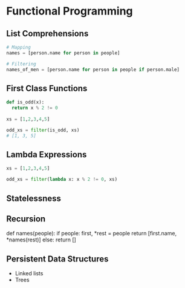 # Functional Programming

## List Comprehensions

```python
# Mapping
names = [person.name for person in people]

# Filtering
names_of_men = [person.name for person in people if person.male]
```

## First Class Functions

```python
def is_odd(x):
  return x % 2 != 0
  
xs = [1,2,3,4,5]

odd_xs = filter(is_odd, xs)
# [1, 3, 5]
```

## Lambda Expressions

```python
xs = [1,2,3,4,5]

odd_xs = filter(lambda x: x % 2 != 0, xs)
```

## Statelessness

## Recursion

def names(people):
  if people:
    first, *rest = people
    return [first.name, *names(rest)]
  else:
    return []

## Persistent Data Structures

* Linked lists
* Trees
